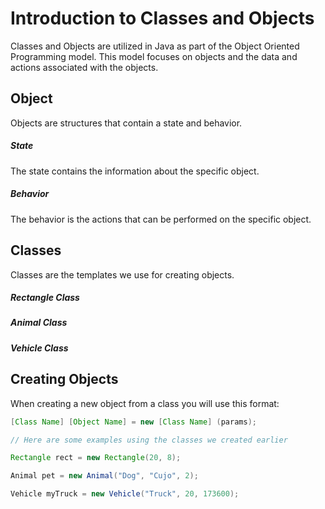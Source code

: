 # Introduction to Classes and Objects

Classes and Objects are utilized in Java as part of the Object Oriented Programming model. This model focuses on objects and the data and actions associated with the objects.

## Object

Objects are structures that contain a state and behavior. 

##### State
The state contains the information about the specific object.

##### Behavior
The behavior is the actions that can be performed on the specific object.

## Classes
Classes are the templates we use for creating objects.

##### Rectangle Class

##### Animal Class

##### Vehicle Class

## Creating Objects

When creating a new object from a class you will use this format:

``` Java 
[Class Name] [Object Name] = new [Class Name] (params);

// Here are some examples using the classes we created earlier

Rectangle rect = new Rectangle(20, 8);

Animal pet = new Animal("Dog", "Cujo", 2);

Vehicle myTruck = new Vehicle("Truck", 20, 173600);
```